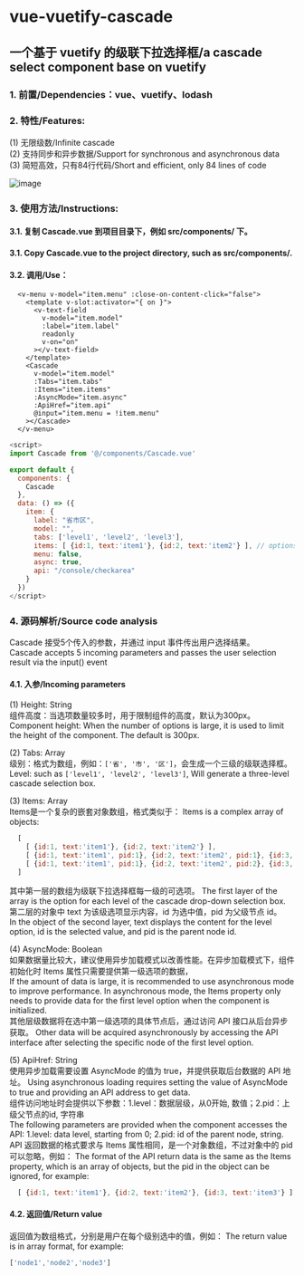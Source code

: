 # vue-vuetify-cascade
## 一个基于 vuetify 的级联下拉选择框/a cascade select component base on vuetify

### 1. 前置/Dependencies：vue、vuetify、lodash

### 2. 特性/Features:
(1) 无限级数/Infinite cascade  
(2) 支持同步和异步数据/Support for synchronous and asynchronous data  
(3) 简短高效，只有84行代码/Short and efficient, only 84 lines of code  

![image](https://github.com/cyyssly/vue-vuetify-cascade/blob/master/1.JPG)

### 3. 使用方法/Instructions: 

#### 3.1. 复制 Cascade.vue 到项目目录下，例如 src/components/ 下。
#### 3.1. Copy Cascade.vue to the project directory, such as src/components/. 

#### 3.2. 调用/Use：
```vue
  <v-menu v-model="item.menu" :close-on-content-click="false">
    <template v-slot:activator="{ on }">
      <v-text-field
        v-model="item.model"
        :label="item.label"
        readonly
        v-on="on"
      ></v-text-field>
    </template>
    <Cascade
      v-model="item.model"
      :Tabs="item.tabs"
      :Items="item.items"
      :AsyncMode="item.async"
      :ApiHref="item.api"
      @input="item.menu = !item.menu"
    ></Cascade>
  </v-menu>  
```
```js
<script>
import Cascade from '@/components/Cascade.vue'

export default {
  components: {
    Cascade
  },
  data: () => ({
    item: {
      label: "省市区",
      model: "",
      tabs: ['level1', 'level2', 'level3'],
      items: [ {id:1, text:'item1'}, {id:2, text:'item2'} ], // options for level1
      menu: false,
      async: true,
      api: "/console/checkarea"
    }
  })
</script>
```
  
### 4. 源码解析/Source code analysis
Cascade 接受5个传入的参数，并通过 input 事件传出用户选择结果。  
Cascade accepts 5 incoming parameters and passes the user selection result via the input() event  

#### 4.1. 入参/Incoming parameters

(1) Height: String  
组件高度：当选项数量较多时，用于限制组件的高度，默认为300px。 
Component height: When the number of options is large, it is used to limit the height of the component. The default is 300px.  

(2) Tabs: Array  
级别：格式为数组，例如：```['省', '市', '区']```，会生成一个三级的级联选择框。 
Level: such as ```['level1', 'level2', 'level3']```, Will generate a three-level cascade selection box.

(3) Items: Array   
Items是一个复杂的嵌套对象数组，格式类似于：
Items is a complex array of objects:  
```js
  [
    [ {id:1, text:'item1'}, {id:2, text:'item2'} ],
    [ {id:1, text:'item1', pid:1}, {id:2, text:'item2', pid:1}, {id:3, text:'item3', pid:2} ],
    [ {id:1, text:'item1', pid:1}, {id:2, text:'item2', pid:2}, {id:3, text:'item3', pid:3} ]
  ]
```
其中第一层的数组为级联下拉选择框每一级的可选项。 
The first layer of the array is the option for each level of the cascade drop-down selection box.  
第二层的对象中 text 为该级选项显示内容，id 为选中值，pid 为父级节点 id。  
In the object of the second layer, text displays the content for the level option, id is the selected value, and pid is the parent node id.  

(4) AsyncMode: Boolean    
如果数据量比较大，建议使用异步加载模式以改善性能。在异步加载模式下，组件初始化时 Items 属性只需要提供第一级选项的数据，  
If the amount of data is large, it is recommended to use asynchronous mode to improve performance. In asynchronous mode, the Items property only needs to provide data for the first level option when the component is initialized.  
其他层级数据将在选中第一级选项的具体节点后，通过访问 API 接口从后台异步获取。 
Other data will be acquired asynchronously by accessing the API interface after selecting the specific node of the first level option.  

(5) ApiHref: String  
使用异步加载需要设置 AsyncMode 的值为 true，并提供获取后台数据的 API 地址。 
Using asynchronous loading requires setting the value of AsyncMode to true and providing an API address to get data.  
组件访问地址时会提供以下参数：1.level：数据层级，从0开始, 数值；2.pid：上级父节点的id, 字符串  
The following parameters are provided when the component accesses the API: 1.level: data level, starting from 0; 2.pid: id of the parent node, string.  
API 返回数据的格式要求与 Items 属性相同，是一个对象数组，不过对象中的 pid 可以忽略，例如：
The format of the API return data is the same as the Items property, which is an array of objects, but the pid in the object can be ignored, for example:  
```js
  [ {id:1, text:'item1'}, {id:2, text:'item2'}, {id:3, text:'item3'} ]  
```
#### 4.2. 返回值/Return value  

返回值为数组格式，分别是用户在每个级别选中的值，例如：
The return value is in array format, for example: 
```js
['node1','node2','node3']  
```
    
    

